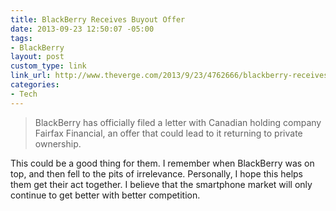 ```yaml
---
title: BlackBerry Receives Buyout Offer
date: 2013-09-23 12:50:07 -05:00
tags:
- BlackBerry
layout: post
custom_type: link
link_url: http://www.theverge.com/2013/9/23/4762666/blackberry-receives-buyout-offer
categories:
- Tech
---
```


>BlackBerry has officially filed a letter with Canadian holding company Fairfax Financial, an offer that could lead to it returning to private ownership.

This could be a good thing for them. I remember when BlackBerry was on top, and then fell to the pits of irrelevance. Personally, I hope this helps them get their act together. I believe that the smartphone market will only continue to get better with better competition.
